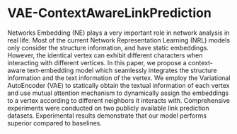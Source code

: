 # VAE-ContextAwareLinkPrediction
Networks Embedding (NE) plays a very important role in network analysis in real life. Most of the current Network Representation Learning (NRL) models only consider the structure information, and have static embeddings. However, the identical vertex can exhibit different characters when interacting with different vertices. In this paper, we propose a context-aware text-embedding model which seamlessly integrates the structure information and the text information of the vertex. We employ the Variational AutoEncoder (VAE) to statically obtain the textual information of each vertex and use mutual attention mechanism to dynamically assign the embeddings to a vertex according to different neighbors it interacts with. Comprehensive experiments were conducted on two publicly available link prediction datasets. Experimental results demonstrate that our model performs superior compared to baselines.
